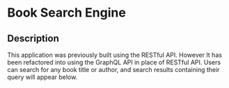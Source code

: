 # Book Search Engine

## Description

This application was previously built using the RESTful API. However It has been refactored into using the GraphQL API in place of RESTful API. Users can search for any book title or author, and search results containing their query will appear below. 

## 